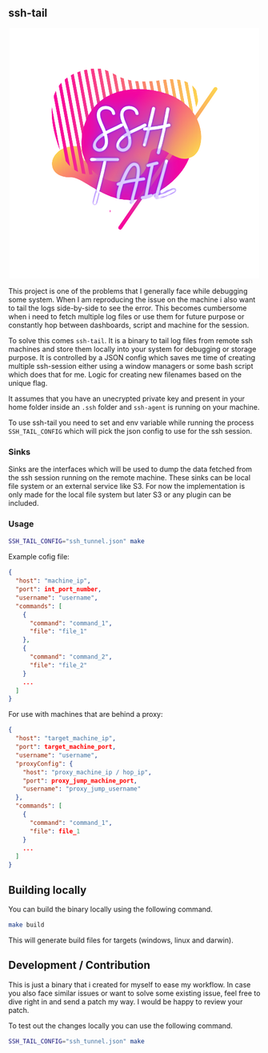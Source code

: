 ## ssh-tail

<p align="center">
  <img src="./assets/logo.png">
</p>

This project is one of the problems that I generally face while debugging some
system. When I am reproducing the issue on the machine i also want to tail the
logs side-by-side to see the error. This becomes cumbersome when i need to fetch
multiple log files or use them for future purpose or constantly hop between
dashboards, script and machine for the session.

To solve this comes `ssh-tail`. It is a
binary to tail log files from remote ssh machines and store them locally
into your system for debugging or storage purpose. It is controlled by a JSON
config which saves me time of creating multiple ssh-session either using a
window managers or some bash script which does that for me. Logic for creating
new filenames based on the unique flag.

It assumes that you have an unecrypted private key and present in your home
folder inside an `.ssh` folder and `ssh-agent` is running on your machine.

To use ssh-tail you need to set and env variable while running the process
`SSH_TAIL_CONFIG` which will pick the json config to use for the ssh session.

### Sinks

Sinks are the interfaces which will be used to dump the data fetched from the
ssh session running on the remote machine. These sinks can be local file system
or an external service like S3. For now the implementation is only made for the
local file system but later S3 or any plugin can be included.

### Usage

```sh
SSH_TAIL_CONFIG="ssh_tunnel.json" make
```

Example cofig file:

```json
{
  "host": "machine_ip",
  "port": int_port_number,
  "username": "username",
  "commands": [
    {
      "command": "command_1",
      "file": "file_1"
    },
    {
      "command": "command_2",
      "file": "file_2"
    }
    ...
  ]
}
```

For use with machines that are behind a proxy:

```json
{
  "host": "target_machine_ip",
  "port": target_machine_port,
  "username": "username",
  "proxyConfig": {
    "host": "proxy_machine_ip / hop_ip",
    "port": proxy_jump_machine_port,
    "username": "proxy_jump_username"
  },
  "commands": [
    {
      "command": "command_1",
      "file": file_1
    }
    ...
  ]
}
```

## Building locally

You can build the binary locally using the following command.

```sh
make build
```

This will generate build files for targets (windows, linux and darwin).

## Development / Contribution

This is just a binary that i created for myself to ease my workflow. In case you
also face similar issues or want to solve some existing issue, feel free to
dive right in and send a patch my way. I would be happy to review your patch.

To test out the changes locally you can use the following command.

```sh
SSH_TAIL_CONFIG="ssh_tunnel.json" make
```